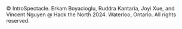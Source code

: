 © IntroSpectacle. Erkam Boyacioglu, Ruddra Kantaria, Joyi Xue, and Vincent Nguyen @ Hack the North 2024. Waterloo, Ontario. All rights reserved.

